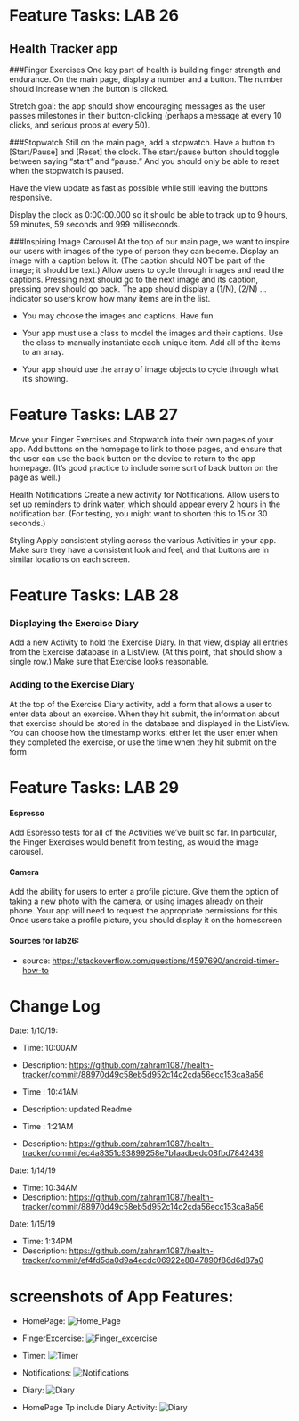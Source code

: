 # Feature Tasks: LAB 26 

## Health Tracker app
 
###Finger Exercises
One key part of health is building finger strength and endurance. On the main page, display a number and a button. The number should increase when the button is clicked.

Stretch goal: the app should show encouraging messages as the user passes milestones in their button-clicking (perhaps a message at every 10 clicks, and serious props at every 50).

###Stopwatch
Still on the main page, add a stopwatch. Have a button to [Start/Pause] and [Reset] the clock. The start/pause button should toggle between saying “start” and “pause.” And you should only be able to reset when the stopwatch is paused.

Have the view update as fast as possible while still leaving the buttons responsive.

Display the clock as 0:00:00.000 so it should be able to track up to 9 hours, 59 minutes, 59 seconds and 999 milliseconds.

###Inspiring Image Carousel
At the top of our main page, we want to inspire our users with images of the type of person they can become. Display an image with a caption below it. (The caption should NOT be part of the image; it should be text.) Allow users to cycle through images and read the captions. Pressing next should go to the next image and its caption, pressing prev should go back. The app should display a (1/N), (2/N) … indicator so users know how many items are in the list.

* You may choose the images and captions. Have fun.

* Your app must use a class to model the images and their captions. Use the class to manually instantiate each unique item. Add all of the items to an array.

* Your app should use the array of image objects to cycle through what it’s showing.

# Feature Tasks: LAB 27

Move your Finger Exercises and Stopwatch into their own pages of your app. Add buttons on the homepage to link to those pages, and ensure that the user can use the back button on the device to return to the app homepage. (It’s good practice to include some sort of back button on the page as well.)

Health Notifications
Create a new activity for Notifications. Allow users to set up reminders to drink water, which should appear every 2 hours in the notification bar. (For testing, you might want to shorten this to 15 or 30 seconds.)

Styling
Apply consistent styling across the various Activities in your app. Make sure they have a consistent look and feel, and that buttons are in similar locations on each screen.

# Feature Tasks: LAB 28

### Displaying the Exercise Diary
Add a new Activity to hold the Exercise Diary. In that view, display all entries from the Exercise database in a ListView. (At this point, that should show a single row.) Make sure that Exercise looks reasonable.

### Adding to the Exercise Diary
At the top of the Exercise Diary activity, add a form that allows a user to enter data about an exercise. When they hit submit, the information about that exercise should be stored in the database and displayed in the ListView. You can choose how the timestamp works: either let the user enter when they completed the exercise, or use the time when they hit submit on the form

# Feature Tasks: LAB 29

#### Espresso
Add Espresso tests for all of the Activities we’ve built so far. In particular, the Finger Exercises would benefit from testing, as would the image carousel.

#### Camera
Add the ability for users to enter a profile picture. Give them the option of taking a new photo with the camera, or using images already on their phone. Your app will need to request the appropriate permissions for this. Once users take a profile picture, you should display it on the homescreen

#### Sources for lab26:
* source: https://stackoverflow.com/questions/4597690/android-timer-how-to

# Change Log

Date: 1/10/19:

* Time: 10:00AM
* Description: https://github.com/zahram1087/health-tracker/commit/88970d49c58eb5d952c14c2cda56ecc153ca8a56

* Time : 10:41AM
* Description: updated Readme

* Time : 1:21AM
* Description: https://github.com/zahram1087/health-tracker/commit/ec4a8351c93899258e7b1aadbedc08fbd7842439

Date: 1/14/19

* Time: 10:34AM
* Description: https://github.com/zahram1087/health-tracker/commit/88970d49c58eb5d952c14c2cda56ecc153ca8a56

Date: 1/15/19

* Time: 1:34PM
* Description: https://github.com/zahram1087/health-tracker/commit/ef4fd5da0d9a4ecdc06922e8847890f86d6d87a0



# screenshots of App Features:

* HomePage:
![Home_Page](../assets/mainActivity.png)

* FingerExcercise:
![Finger_excercise](../assets/finger.png)

* Timer:
![Timer](../assets/timer.png)

* Notifications:
![Notifications](../assets/notification.png)

* Diary:
![Diary](../assets/diary.png)

* HomePage Tp include Diary Activity:
![Diary](../assets/mainActivityDiaryRoute.png)





